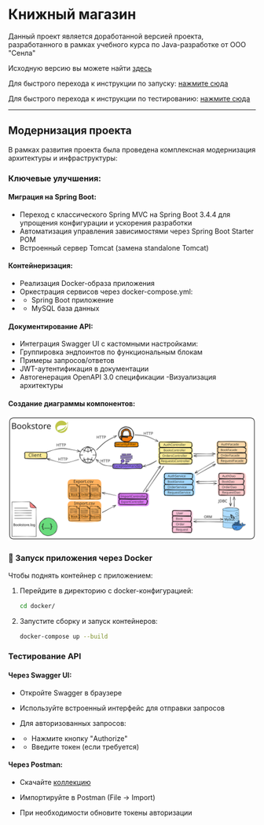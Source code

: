 # Книжный магазин
Данный проект является доработанной версией проекта, разработанного в рамках учебного курса по Java-разработке от ООО "Сенла"

Исходную версию вы можете найти [здесь](https://github.com/nemk0ff/SenlaCourse/tree/main/4)

Для быстрого перехода к инструкции по запуску: 
[нажмите сюда](#docker-instructions)

Для быстрого перехода к инструкции по тестированию:
[нажмите сюда](#testing-instructions)

---
## Модернизация проекта
В рамках развития проекта была проведена комплексная модернизация архитектуры и инфраструктуры:

### Ключевые улучшения:
#### Миграция на Spring Boot:

- Переход с классического Spring MVC на Spring Boot 3.4.4 для упрощения конфигурации и ускорения разработки
- Автоматизация управления зависимостями через Spring Boot Starter POM
- Встроенный сервер Tomcat (замена standalone Tomcat)

#### Контейнеризация:
- Реализация Docker-образа приложения
- Оркестрация сервисов через docker-compose.yml:
- - Spring Boot приложение
- - MySQL база данных

#### Документирование API:
- Интеграция Swagger UI с кастомными настройками:
- Группировка эндпоинтов по функциональным блокам
- Примеры запросов/ответов
- JWT-аутентификация в документации
- Автогенерация OpenAPI 3.0 спецификации
-Визуализация архитектуры

#### Создание диаграммы компонентов:
![ComponentDiagram](schema.excalidraw.svg)

<a id="docker-instructions"></a>
### 🐳 Запуск приложения через Docker

Чтобы поднять контейнер с приложением:

1. Перейдите в директорию с docker-конфигурацией:
   ```bash
   cd docker/
   ```
2. Запустите сборку и запуск контейнеров:

    ```bash
    docker-compose up --build
    ```

<a id="testing-instructions"></a>
### Тестирование API
#### Через Swagger UI:
- Откройте Swagger в браузере

- Используйте встроенный интерфейс для отправки запросов

- Для авторизованных запросов:

- - Нажмите кнопку "Authorize"

- - Введите токен (если требуется)

#### Через Postman:
- Скачайте [коллекцию](Bookstore.postman_collection.json)

- Импортируйте в Postman (File → Import)

- При необходимости обновите токены авторизации